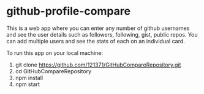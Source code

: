 # github-profile-compare
This is a web app where you can enter any number of github usernames and see the user details such as followers, following, gist, public repos. You can add multiple users and see the stats of each on an individual card.

To run this app on your local machine:

1. git clone https://github.com/121371/GitHubCompareRepository.git
2. cd GitHubCompareRepository
3. npm install
4. npm start

